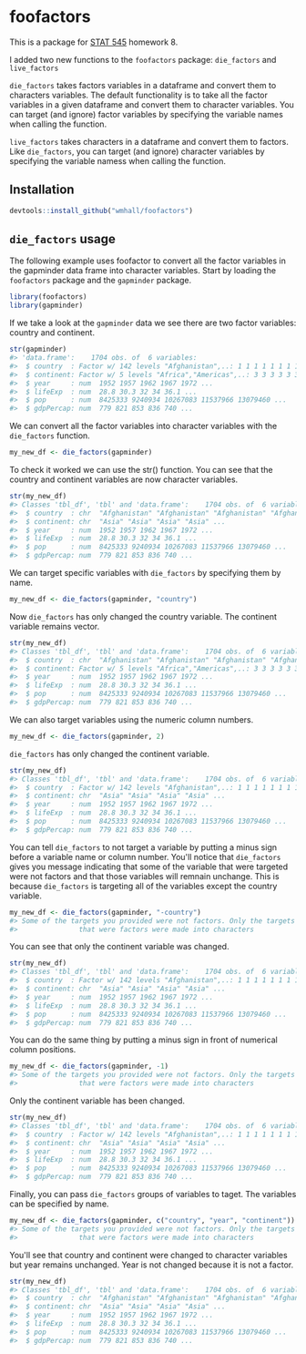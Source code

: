 <!-- README.md is generated from README.Rmd. Please edit that file -->
foofactors
==========

This is a package for [STAT 545](http://stat545-ubc.github.io) homework 8.

I added two new functions to the `foofactors` package: `die_factors` and `live_factors`

`die_factors` takes factors variables in a dataframe and convert them to characters variables. The default functionality is to take all the factor variables in a given dataframe and convert them to character variables. You can target (and ignore) factor variables by specifying the variable names when calling the function.

`live_factors` takes characters in a dataframe and convert them to factors. Like `die_factors`, you can target (and ignore) character variables by specifying the variable namess when calling the function.

Installation
------------

``` r
devtools::install_github("wmhall/foofactors")
```

`die_factors` usage
-------------------

The following example uses foofactor to convert all the factor variables in the gapminder data frame into character variables. Start by loading the `foofactors` package and the `gapminder` package.

``` r
library(foofactors)
library(gapminder)
```

If we take a look at the `gapminder` data we see there are two factor variables: country and continent.

``` r
str(gapminder)
#> 'data.frame':    1704 obs. of  6 variables:
#>  $ country  : Factor w/ 142 levels "Afghanistan",..: 1 1 1 1 1 1 1 1 1 1 ...
#>  $ continent: Factor w/ 5 levels "Africa","Americas",..: 3 3 3 3 3 3 3 3 3 3 ...
#>  $ year     : num  1952 1957 1962 1967 1972 ...
#>  $ lifeExp  : num  28.8 30.3 32 34 36.1 ...
#>  $ pop      : num  8425333 9240934 10267083 11537966 13079460 ...
#>  $ gdpPercap: num  779 821 853 836 740 ...
```

We can convert all the factor variables into character variables with the `die_factors` function.

``` r
my_new_df <- die_factors(gapminder)
```

To check it worked we can use the str() function. You can see that the country and continent variables are now character variables.

``` r
str(my_new_df)
#> Classes 'tbl_df', 'tbl' and 'data.frame':    1704 obs. of  6 variables:
#>  $ country  : chr  "Afghanistan" "Afghanistan" "Afghanistan" "Afghanistan" ...
#>  $ continent: chr  "Asia" "Asia" "Asia" "Asia" ...
#>  $ year     : num  1952 1957 1962 1967 1972 ...
#>  $ lifeExp  : num  28.8 30.3 32 34 36.1 ...
#>  $ pop      : num  8425333 9240934 10267083 11537966 13079460 ...
#>  $ gdpPercap: num  779 821 853 836 740 ...
```

We can target specific variables with `die_factors` by specifying them by name.

``` r
my_new_df <- die_factors(gapminder, "country")
```

Now `die_factors` has only changed the country variable. The continent variable remains vector.

``` r
str(my_new_df)
#> Classes 'tbl_df', 'tbl' and 'data.frame':    1704 obs. of  6 variables:
#>  $ country  : chr  "Afghanistan" "Afghanistan" "Afghanistan" "Afghanistan" ...
#>  $ continent: Factor w/ 5 levels "Africa","Americas",..: 3 3 3 3 3 3 3 3 3 3 ...
#>  $ year     : num  1952 1957 1962 1967 1972 ...
#>  $ lifeExp  : num  28.8 30.3 32 34 36.1 ...
#>  $ pop      : num  8425333 9240934 10267083 11537966 13079460 ...
#>  $ gdpPercap: num  779 821 853 836 740 ...
```

We can also target variables using the numeric column numbers.

``` r
my_new_df <- die_factors(gapminder, 2)
```

`die_factors` has only changed the continent variable.

``` r
str(my_new_df)
#> Classes 'tbl_df', 'tbl' and 'data.frame':    1704 obs. of  6 variables:
#>  $ country  : Factor w/ 142 levels "Afghanistan",..: 1 1 1 1 1 1 1 1 1 1 ...
#>  $ continent: chr  "Asia" "Asia" "Asia" "Asia" ...
#>  $ year     : num  1952 1957 1962 1967 1972 ...
#>  $ lifeExp  : num  28.8 30.3 32 34 36.1 ...
#>  $ pop      : num  8425333 9240934 10267083 11537966 13079460 ...
#>  $ gdpPercap: num  779 821 853 836 740 ...
```

You can tell `die_factors` to not target a variable by putting a minus sign before a variable name or column number. You'll notice that `die_factors` gives you message indicating that some of the variable that were targeted were not factors and that those variables will remnain unchange. This is because `die_factors` is targeting all of the variables except the country variable.

``` r
my_new_df <- die_factors(gapminder, "-country")
#> Some of the targets you provided were not factors. Only the targets
#>               that were factors were made into characters
```

You can see that only the continent variable was changed.

``` r
str(my_new_df)
#> Classes 'tbl_df', 'tbl' and 'data.frame':    1704 obs. of  6 variables:
#>  $ country  : Factor w/ 142 levels "Afghanistan",..: 1 1 1 1 1 1 1 1 1 1 ...
#>  $ continent: chr  "Asia" "Asia" "Asia" "Asia" ...
#>  $ year     : num  1952 1957 1962 1967 1972 ...
#>  $ lifeExp  : num  28.8 30.3 32 34 36.1 ...
#>  $ pop      : num  8425333 9240934 10267083 11537966 13079460 ...
#>  $ gdpPercap: num  779 821 853 836 740 ...
```

You can do the same thing by putting a minus sign in front of numerical column positions.

``` r
my_new_df <- die_factors(gapminder, -1)
#> Some of the targets you provided were not factors. Only the targets
#>               that were factors were made into characters
```

Only the continent variable has been changed.

``` r
str(my_new_df)
#> Classes 'tbl_df', 'tbl' and 'data.frame':    1704 obs. of  6 variables:
#>  $ country  : Factor w/ 142 levels "Afghanistan",..: 1 1 1 1 1 1 1 1 1 1 ...
#>  $ continent: chr  "Asia" "Asia" "Asia" "Asia" ...
#>  $ year     : num  1952 1957 1962 1967 1972 ...
#>  $ lifeExp  : num  28.8 30.3 32 34 36.1 ...
#>  $ pop      : num  8425333 9240934 10267083 11537966 13079460 ...
#>  $ gdpPercap: num  779 821 853 836 740 ...
```

Finally, you can pass `die_factors` groups of variables to taget. The variables can be specified by name.

``` r
my_new_df <- die_factors(gapminder, c("country", "year", "continent"))
#> Some of the targets you provided were not factors. Only the targets
#>               that were factors were made into characters
```

You'll see that country and continent were changed to character variables but year remains unchanged. Year is not changed because it is not a factor.

``` r
str(my_new_df)
#> Classes 'tbl_df', 'tbl' and 'data.frame':    1704 obs. of  6 variables:
#>  $ country  : chr  "Afghanistan" "Afghanistan" "Afghanistan" "Afghanistan" ...
#>  $ continent: chr  "Asia" "Asia" "Asia" "Asia" ...
#>  $ year     : num  1952 1957 1962 1967 1972 ...
#>  $ lifeExp  : num  28.8 30.3 32 34 36.1 ...
#>  $ pop      : num  8425333 9240934 10267083 11537966 13079460 ...
#>  $ gdpPercap: num  779 821 853 836 740 ...
```
